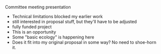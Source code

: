 Committee meeting presentation

-   Technical limitations blocked my earlier work
-   still interested in proposal stuff, but they'll have to be adjusted
-   fully funded project
-   This is an opportunity
-   Some "basic ecology" is happening here
-   Does it fit into my original proposal in some way?  No need to shoe-horn it.
